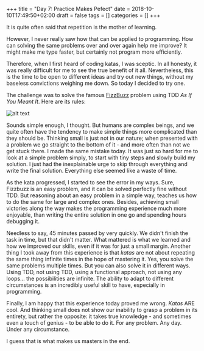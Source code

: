 +++
title = "Day 7: Practice Makes Pefect"
date = 2018-10-10T17:49:50+02:00
draft = false
tags = []
categories = []
+++

It is quite often said that repetition is the mother of learning. 



However, I never really saw how that can be applied to programming. How can solving the same problems over and over again help me improve? It might make me type faster, but certainly not program more efficiently.



Therefore, when I first heard of coding katas, I was sceptic. In all honesty, it was really difficult for me to see the true benefit of it all. Nevertheless, this is the time to be open to different ideas and try out new things, without my baseless convictions weighing me down. So today I decided to try one. 



The challenge was to solve the famous [FizzBuzz](http://wiki.c2.com/?FizzBuzzTest) problem using TDD _As If You Meant It_. Here are its rules:



![alt text](http://blog.adrianbolboaca.ro/wp-content/uploads/2017/08/tdd-as-if-you-meant-it-e1503315358402-1024x773.jpeg)



Sounds simple enough, I thought. But humans are complex beings, and we quite often have the tendency to make simple things more complicated than they should be. Thinking small is just not in our nature; when presented with a problem we go straight to the bottom of it - and more often than not we get stuck there. I made the same mistake today. It was just so hard for me to look at a simple problem simply, to start with tiny steps and slowly build my solution. I just had the inexplainable urge to skip through everything and write the final solution. Everything else seemed like a waste of time.



As the kata progressed, I started to see the error in my ways. Sure, Fizzbuzz is an easy problem, and it can be solved perfectly fine without TDD. But reasoning about an easy problem in a simple way, teaches us how to do the same for large and complex ones. Besides, achieving small victories along the way makes the programming experience much more enjoyable, than writing the entire solution in one go and spending hours debugging it.



Needless to say, 45 minutes passed by very quickly. We didn't finish the task in time, but that didn't matter. What mattered is what we learned and how we improved our skills, even if it was for just a small margin. Another thing I took away from this experience is that _katas_ are not about repeating the same thing infinite times in the hope of mastering it. Yes, you solve the same problems multiple times. But you can also solve it in different ways. Using TDD, not using TDD, using a functional approach, not using any loops... the possibilities are infinite. The ability to adapt to different circumstances is an incredibly useful skill to have, especially in programming.

Finally, I am happy that this experience today proved me wrong. _Katas_ ARE cool. And thinking small does not show our inability to grasp a problem in its entirety, but rather the opposite: it takes true knowledge - and sometimes even a touch of genius - to be able to do it. For any problem. Any day. Under any circumstance.



I guess that is what makes us masters in the end.